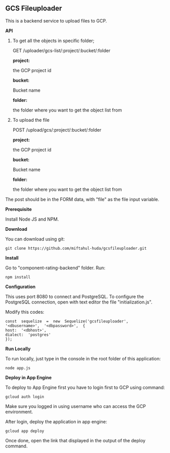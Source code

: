 
## GCS Fileuploader


This is a backend service to upload files to GCP.

**API**

1. To get all the objects in specific folder;

    GET /uploader/gcs-list/:project/:bucket/:folder

    **project:** 
    
    the GCP project id
    
    **bucket:** 
    
    Bucket name
    
    **folder:** 
    
    the folder where you want to get the object list from

2. To upload the file

    POST  /upload/gcs/:project/:bucket/:folder

    **project:** 
    
    the GCP project id
    
    **bucket:** 
    
    Bucket name
    
    **folder:** 
    
    the folder where you want to get the object list from

The post should be in the FORM data, with "file" as the file input variable.


**Prerequisite**

Install Node JS and NPM.

**Download**

You can download using git:

    git clone https://github.com/miftahul-huda/gcsfileuploader.git

**Install**

Go to "component-rating-backend" folder. Run:

    npm install

**Configuration**

This uses port 8080 to connect and PostgreSQL. To configure the PostgreSQL connection, open with text editor the file "initialization.js".

Modify this codes:

    const  sequelize  =  new  Sequelize('gcsfileuploader',  '<dbusername>',  '<dbpassword>',  {
    host:  '<dbhost>',
    dialect:  'postgres'
    });

**Run Locally**

To run locally, just type in the console in the root folder of this application:

    node app.js

**Deploy in App Engine**

To deploy to App Engine first you have to login first to GCP using command:

    gcloud auth login

Make sure you logged in using username who can access the GCP environment.

After login, deploy the application in app engine:

    gcloud app deploy

Once done, open the link that displayed in the output of the deploy command.
